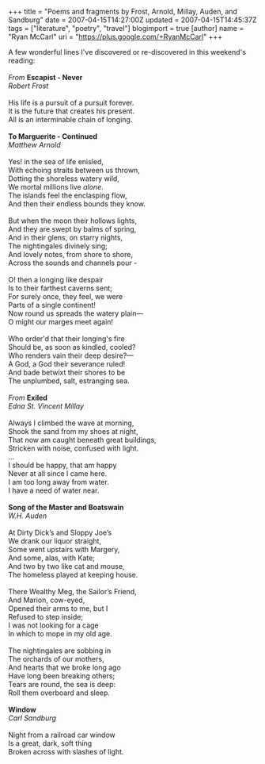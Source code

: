 +++
title = "Poems and fragments by Frost, Arnold, Millay, Auden, and Sandburg"
date = 2007-04-15T14:27:00Z
updated = 2007-04-15T14:45:37Z
tags = ["literature", "poetry", "travel"]
blogimport = true
[author]
	name = "Ryan McCarl"
	uri = "https://plus.google.com/+RyanMcCarl"
+++

A few wonderful lines I've discovered or re-discovered in this weekend's reading:<br /><em></em><br /><em>From </em><strong>Escapist - Never</strong><br /><em>Robert Frost</em><br /><br />His life is a pursuit of a pursuit forever.<br />It is the future that creates his present.<br />All is an interminable chain of longing.<br /><strong></strong><br /><strong>To Marguerite - Continued</strong><br /><em>Matthew Arnold</em><br /><br />Yes! in the sea of life enisled,<br />With echoing straits between us thrown,<br />Dotting the shoreless watery wild,<br />We mortal millions live <em>alone</em>.<br />The islands feel the enclasping flow,<br />And then their endless bounds they know.<br /><br />But when the moon their hollows lights,<br />And they are swept by balms of spring,<br />And in their glens, on starry nights,<br />The nightingales divinely sing;<br />And lovely notes, from shore to shore,<br />Across the sounds and channels pour -<br /><br />O! then a longing like despair<br />Is to their farthest caverns sent;<br />For surely once, they feel, we were<br />Parts of a single continent!<br />Now round us spreads the watery plain—<br />O might our marges meet again!<br /><br />Who order'd that their longing's fire<br />Should be, as soon as kindled, cooled?<br />Who renders vain their deep desire?—<br />A God, a God their severance ruled!<br />And bade betwixt their shores to be<br />The unplumbed, salt, estranging sea.<br /><br /><em>From </em><strong>Exiled</strong><br /><em>Edna St. Vincent Millay</em><br /><br />Always I climbed the wave at morning,<br />Shook the sand from my shoes at night,<br />That now am caught beneath great buildings,<br />Stricken with noise, confused with light.<br />...<br />I should be happy, that am happy<br />Never at all since I came here.<br />I am too long away from water.<br />I have a need of water near.<br /><br /><strong>Song of the Master and Boatswain</strong><br /><em>W.H. Auden</em><br /><br />At Dirty Dick’s and Sloppy Joe’s<br />We drank our liquor straight,<br />Some went upstairs with Margery,<br />And some, alas, with Kate;<br />And two by two like cat and mouse,<br />The homeless played at keeping house.<br /><br />There Wealthy Meg, the Sailor’s Friend,<br />And Marion, cow-eyed,<br />Opened their arms to me, but I<br />Refused to step inside;<br />I was not looking for a cage<br />In which to mope in my old age.<br /><br />The nightingales are sobbing in<br />The orchards of our mothers,<br />And hearts that we broke long ago<br />Have long been breaking others;<br />Tears are round, the sea is deep:<br />Roll them overboard and sleep.<br /><br /><strong>Window</strong><br /><em>Carl Sandburg</em><br /><br />Night from a railroad car window<br />Is a great, dark, soft thing<br />Broken across with slashes of light.
